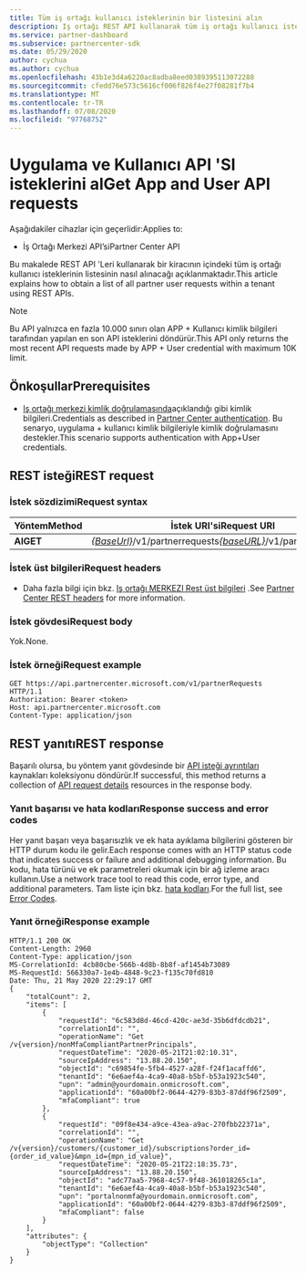 ```yaml
---
title: Tüm iş ortağı kullanıcı isteklerinin bir listesini alın
description: Iş ortağı REST API kullanarak tüm iş ortağı kullanıcı isteklerinin bir listesini alın.
ms.service: partner-dashboard
ms.subservice: partnercenter-sdk
ms.date: 05/29/2020
author: cychua
ms.author: cychua
ms.openlocfilehash: 43b1e3d4a6220ac8adba8eed0389395113072288
ms.sourcegitcommit: cfedd76e573c5616cf006f826f4e27f08281f7b4
ms.translationtype: MT
ms.contentlocale: tr-TR
ms.lasthandoff: 07/08/2020
ms.locfileid: "97768752"
---
```

# <a name="get-app-and-user-api-requests"></a><span data-ttu-id="c3108-103">Uygulama ve Kullanıcı API 'SI isteklerini al</span><span class="sxs-lookup"><span data-stu-id="c3108-103">Get App and User API requests</span></span>

<span data-ttu-id="c3108-104">Aşağıdakiler cihazlar için geçerlidir:</span><span class="sxs-lookup"><span data-stu-id="c3108-104">Applies to:</span></span>

- <span data-ttu-id="c3108-105">İş Ortağı Merkezi API’si</span><span class="sxs-lookup"><span data-stu-id="c3108-105">Partner Center API</span></span>

<span data-ttu-id="c3108-106">Bu makalede REST API 'Leri kullanarak bir kiracının içindeki tüm iş ortağı kullanıcı isteklerinin listesinin nasıl alınacağı açıklanmaktadır.</span><span class="sxs-lookup"><span data-stu-id="c3108-106">This article explains how to obtain a list of all partner user requests within a tenant using REST APIs.</span></span>

 > [!NOTE]
 > <span data-ttu-id="c3108-107">Bu API yalnızca en fazla 10.000 sınırı olan APP + Kullanıcı kimlik bilgileri tarafından yapılan en son API isteklerini döndürür.</span><span class="sxs-lookup"><span data-stu-id="c3108-107">This API only returns the most recent API requests made by APP + User credential with maximum 10K limit.</span></span>

## <a name="prerequisites"></a><span data-ttu-id="c3108-108">Önkoşullar</span><span class="sxs-lookup"><span data-stu-id="c3108-108">Prerequisites</span></span>

- <span data-ttu-id="c3108-109">[Iş ortağı merkezi kimlik doğrulamasında](partner-center-authentication.md)açıklandığı gibi kimlik bilgileri.</span><span class="sxs-lookup"><span data-stu-id="c3108-109">Credentials as described in [Partner Center authentication](partner-center-authentication.md).</span></span> <span data-ttu-id="c3108-110">Bu senaryo, uygulama + kullanıcı kimlik bilgileriyle kimlik doğrulamasını destekler.</span><span class="sxs-lookup"><span data-stu-id="c3108-110">This scenario supports authentication with App+User credentials.</span></span>

## <a name="rest-request"></a><span data-ttu-id="c3108-111">REST isteği</span><span class="sxs-lookup"><span data-stu-id="c3108-111">REST request</span></span>

### <a name="request-syntax"></a><span data-ttu-id="c3108-112">İstek sözdizimi</span><span class="sxs-lookup"><span data-stu-id="c3108-112">Request syntax</span></span>

| <span data-ttu-id="c3108-113">Yöntem</span><span class="sxs-lookup"><span data-stu-id="c3108-113">Method</span></span>  | <span data-ttu-id="c3108-114">İstek URI'si</span><span class="sxs-lookup"><span data-stu-id="c3108-114">Request URI</span></span>                                                        |
|---------|--------------------------------------------------------------------|
| <span data-ttu-id="c3108-115">**Al**</span><span class="sxs-lookup"><span data-stu-id="c3108-115">**GET**</span></span> | <span data-ttu-id="c3108-116">[*{BaseUrl}*](partner-center-rest-urls.md)/v1/partnerrequests</span><span class="sxs-lookup"><span data-stu-id="c3108-116">[*{baseURL}*](partner-center-rest-urls.md)/v1/partnerRequests</span></span> |

### <a name="request-headers"></a><span data-ttu-id="c3108-117">İstek üst bilgileri</span><span class="sxs-lookup"><span data-stu-id="c3108-117">Request headers</span></span>

- <span data-ttu-id="c3108-118">Daha fazla bilgi için bkz. [Iş ortağı MERKEZI Rest üst bilgileri](headers.md) .</span><span class="sxs-lookup"><span data-stu-id="c3108-118">See [Partner Center REST headers](headers.md) for more information.</span></span>

### <a name="request-body"></a><span data-ttu-id="c3108-119">İstek gövdesi</span><span class="sxs-lookup"><span data-stu-id="c3108-119">Request body</span></span>

<span data-ttu-id="c3108-120">Yok.</span><span class="sxs-lookup"><span data-stu-id="c3108-120">None.</span></span>

### <a name="request-example"></a><span data-ttu-id="c3108-121">İstek örneği</span><span class="sxs-lookup"><span data-stu-id="c3108-121">Request example</span></span>

```http
GET https://api.partnercenter.microsoft.com/v1/partnerRequests HTTP/1.1
Authorization: Bearer <token>
Host: api.partnercenter.microsoft.com
Content-Type: application/json
```

## <a name="rest-response"></a><span data-ttu-id="c3108-122">REST yanıtı</span><span class="sxs-lookup"><span data-stu-id="c3108-122">REST response</span></span>

<span data-ttu-id="c3108-123">Başarılı olursa, bu yöntem yanıt gövdesinde bir [API isteği ayrıntıları](mfa-resources.md#api-request-details) kaynakları koleksiyonu döndürür.</span><span class="sxs-lookup"><span data-stu-id="c3108-123">If successful, this method returns a collection of [API request details](mfa-resources.md#api-request-details) resources in the response body.</span></span>

### <a name="response-success-and-error-codes"></a><span data-ttu-id="c3108-124">Yanıt başarısı ve hata kodları</span><span class="sxs-lookup"><span data-stu-id="c3108-124">Response success and error codes</span></span>

<span data-ttu-id="c3108-125">Her yanıt başarı veya başarısızlık ve ek hata ayıklama bilgilerini gösteren bir HTTP durum kodu ile gelir.</span><span class="sxs-lookup"><span data-stu-id="c3108-125">Each response comes with an HTTP status code that indicates success or failure and additional debugging information.</span></span> <span data-ttu-id="c3108-126">Bu kodu, hata türünü ve ek parametreleri okumak için bir ağ izleme aracı kullanın.</span><span class="sxs-lookup"><span data-stu-id="c3108-126">Use a network trace tool to read this code, error type, and additional parameters.</span></span> <span data-ttu-id="c3108-127">Tam liste için bkz. [hata kodları](error-codes.md).</span><span class="sxs-lookup"><span data-stu-id="c3108-127">For the full list, see [Error Codes](error-codes.md).</span></span>

### <a name="response-example"></a><span data-ttu-id="c3108-128">Yanıt örneği</span><span class="sxs-lookup"><span data-stu-id="c3108-128">Response example</span></span>

``` http
HTTP/1.1 200 OK
Content-Length: 2960
Content-Type: application/json
MS-CorrelationId: 4cb80cbe-566b-4d8b-8b8f-af1454b73089
MS-RequestId: 566330a7-1e4b-4848-9c23-f135c70fd810
Date: Thu, 21 May 2020 22:29:17 GMT
{
    "totalCount": 2,
    "items": [
        {
            "requestId": "6c583d8d-46cd-420c-ae3d-35b6dfdcdb21",
            "correlationId": "",
            "operationName": "Get /v{version}/nonMfaCompliantPartnerPrincipals",
            "requestDateTime": "2020-05-21T21:02:10.31",
            "sourceIpAddress": "13.88.20.150",
            "objectId": "c69854fe-5fb4-4527-a28f-f24f1acaffd6",
            "tenantId": "6e6aef4a-4ca9-40a8-b5bf-b53a1923c540",
            "upn": "admin@yourdomain.onmicrosoft.com",
            "applicationId": "60a00bf2-0644-4279-83b3-87ddf96f2509",
            "mfaCompliant": true
        },
        {
            "requestId": "09f8e434-a9ce-43ea-a9ac-270fbb22371a",
            "correlationId": "",
            "operationName": "Get /v{version}/customers/{customer_id}/subscriptions?order_id={order_id_value}&mpn_id={mpn_id_value}",
            "requestDateTime": "2020-05-21T22:18:35.73",
            "sourceIpAddress": "13.88.20.150",
            "objectId": "adc77aa5-7968-4c57-9f48-361018265c1a",
            "tenantId": "6e6aef4a-4ca9-40a8-b5bf-b53a1923c540",
            "upn": "portalnonmfa@yourdomain.onmicrosoft.com",
            "applicationId": "60a00bf2-0644-4279-83b3-87ddf96f2509",
            "mfaCompliant": false
        }
    ],
    "attributes": {
        "objectType": "Collection"
    }
}
```

